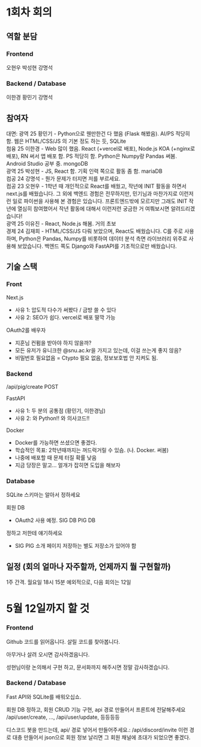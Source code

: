 # 1회차 회의

## 역할 분담

### Frontend
오현우
박성현
강명석

### Backend / Database
이한경
황민기
강명석

## 참여자

대면: 
광역 25 황민기 - Python으로 웬만한건 다 했음 (Flask 해봤음). AI/PS 적당히 함. 웹은 HTML/CSS/JS 의 기본 정도 하는 듯, SQLite  
첨융 25 이한경 - Web 많이 했음. React (+vercel로 배포), Node.js KOA (+nginx로 배포), RN 써서 앱 배포 함. PS 적당히 함. Python은 Numpy랑 Pandas 써봄. Android Studio 공부 중. mongoDB  
광역 25 박성현 - JS, React 함. 기획 인력 쪽으로 활동 좀 함. mariaDB  
컴공 24 강명석 - 뭔가 문제가 터지면 저를 부르세요.  
컴공 23 오현우 - 1학년 때 개인적으로 React를 배웠고, 작년에 INIT 활동을 하면서 next.js를 배웠습니다. 그 외에 백엔드 경험은 전무하지만, 민기님과 마찬가지로 이런저런 일로 파이썬을 사용해 본 경험은 있습니다. 프론트엔드밖에 모르지만 그래도 INIT 작년에 열심히 참여했어서 작년 활동에 대해서 이런저런 궁금한 거 여쭤보시면 알려드리겠습니다!  
광역 25 이유진 - React, Node.js 해봄. 거의 초보  
경제 24 김재희 - HTML/CSS/JS 다뤄 보았으며, React도 배웠습니다. C를 주로 사용하며, Python은 Pandas, Numpy를 비롯하여 데이터 분석 측면 라이브러리 위주로 사용해 보았습니다. 백엔드 쪽도 Django와 FastAPI를 기초적으로만 배웠습니다.

## 기술 스택
### Front
Next.js 
- 사유 1: 압도적 다수가 써봤다 / 금방 쓸 수 있다
- 사유 2: SEO가 쉽다. vercel로 배포 딸깍 가능

OAuth2를 배우자
- 지훈님 컨펌을 받아야 하지 않을까?
- 모든 유저가 유니크한 @snu.ac.kr을 가지고 있는데, 이걸 쓰는게 좋지 않음?
- 비밀번호 필요없음 = Ctypto 필요 없음, 정보보호법 안 지켜도 됨.

### Backend

/api/pig/create POST

FastAPI
- 사유 1: 두 분의 공통점 (황민기, 이한경님)
- 사유 2: 와 Python!! 와 의사코드!!

Docker
- Docker를 가능하면 쓰셨으면 좋겠다.
- 학습적인 목표: 2학년때까지는 꺼드럭거릴 수 있슴. (나. Docker. 써봄)
- 나중에 배포할 때 문제 터질 확률 낮음
- 지금 당장은 말고... 얼개가 잡히면 도입을 해보자

### Database

SQLite
스키마는 알아서 정하세요

회원 DB
- OAuth2 사용 예정.
SIG DB
PIG DB

정하고 저한테 얘기하세요
- SIG PIG 소개 페이지 저장하는 별도 저장소가 있어야 함


## 일정 (회의 얼마나 자주할까, 언제까지 뭘 구현할까)

1주 간격. 월요일 18시 15분
예외적으로, 다음 회의는 12일

# 5월 12일까지 할 것

### Frontend

Github 코드를 읽어옵니다. 살릴 코드를 찾아봅니다.

아무거나 살려 오시면 감사하겠음니다.

성현님이랑 논의해서 구현 하고, 문서화까지 해주시면 정말 감사하겠습니다.

### Backend / Database

Fast API와 SQLite를 배워오십쇼.

회원 DB 정하고, 회원 CRUD 기능 구현, api 경로 만들어서 프론트에 전달해주세요
/api/user/create, ..., /api/user/update, 등등등등

디스코드 봇을 만드는데, api/ 경로 넣어서 만들어주세요.: /api/discord/invite 이런 경로 대충 만들어서 json으로 회원 정보 날리면 그 회원 채널에 초대가 되었으면 좋겠다.